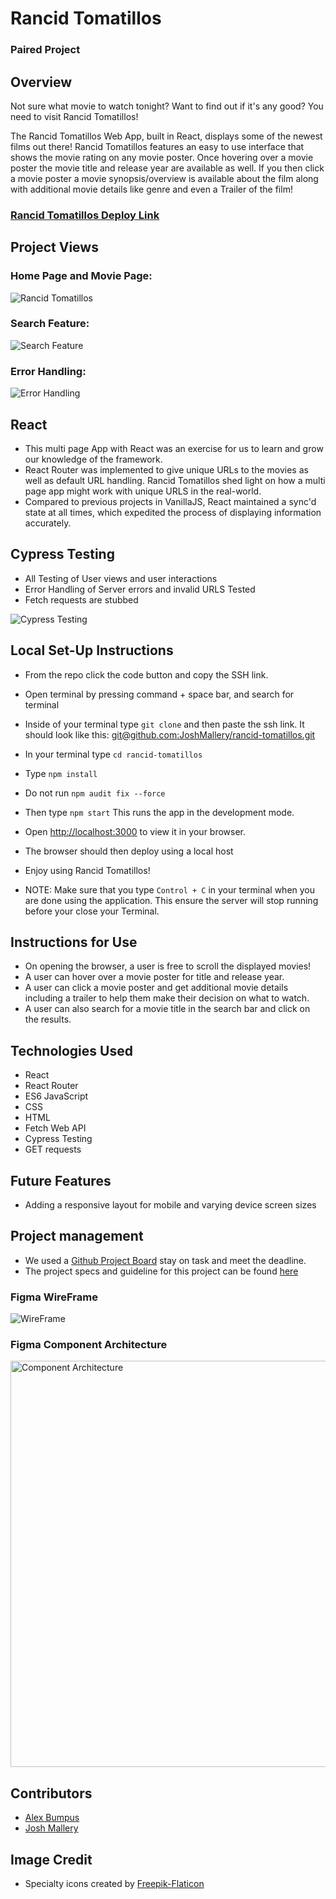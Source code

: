 
# Rancid Tomatillos

### Paired Project

## Overview

Not sure what movie to watch tonight? Want to find out if it's any good? You need to visit Rancid Tomatillos!

The Rancid Tomatillos Web App, built in React, displays some of the newest films out there! Rancid Tomatillos features an easy to use interface that shows the movie rating on any movie poster. Once hovering over a movie poster the movie title and release year are available as well. If you then click a movie poster a movie synopsis/overview is available about the film along with additional movie details like genre and even a Trailer of the film!

### [Rancid Tomatillos Deploy Link](https://joshmallery.github.io/rancid-tomatillos/)

## Project Views

### Home Page and Movie Page:
![Rancid Tomatillos](https://user-images.githubusercontent.com/3982238/169899057-16d84903-e0cb-4a3c-a8e0-31145701daaa.gif)

### Search Feature:
![Search Feature](https://user-images.githubusercontent.com/3982238/169898956-aceda13c-0c5f-4a9c-abef-b85ad8521cbe.gif)

### Error Handling:
![Error Handling](https://user-images.githubusercontent.com/3982238/169899014-003c0582-8871-48b5-8aa6-7e45e3deeed4.gif)

## React

- This multi page App with React was an exercise for us to learn and grow our knowledge of the framework.
- React Router was implemented to give unique URLs to the movies as well as default URL handling. Rancid Tomatillos shed light on how a multi page app might work with unique URLS in the real-world.
- Compared to previous projects in VanillaJS, React maintained a sync'd state at all times, which expedited the process of displaying information accurately.

## Cypress Testing

- All Testing of User views and user interactions
- Error Handling of Server errors and invalid URLS Tested
- Fetch requests are stubbed

![Cypress Testing](https://user-images.githubusercontent.com/3982238/169899087-0525d4a8-f9f7-4d86-ab7a-bac70edd99a8.gif)

## Local Set-Up Instructions

- From the repo click the code button and copy the SSH link.
- Open terminal by pressing command + space bar, and search for terminal
- Inside of your terminal type `git clone` and then paste the ssh link. It should look like this: [git@github.com:JoshMallery/rancid-tomatillos.git](git@github.com:JoshMallery/rancid-tomatillos.git)
- In your terminal type `cd rancid-tomatillos`
- Type `npm install`
- Do not run `npm audit fix --force`
- Then type `npm start` This runs the app in the development mode.
- Open [http://localhost:3000](http://localhost:3000) to view it in your browser.
- The browser should then deploy using a local host
- Enjoy using Rancid Tomatillos!

- NOTE: Make sure that you type `Control + C` in your terminal when you are done using the application. This ensure the server will stop running before your close your Terminal.

## Instructions for Use

- On opening the browser, a user is free to scroll the displayed movies!
- A user can hover over a movie poster for title and release year.
- A user can click a movie poster and get additional movie details including a trailer to help them make their decision on what to watch.
- A user can also search for a movie title in the search bar and click on the results.

## Technologies Used

- React
- React Router
- ES6 JavaScript
- CSS
- HTML
- Fetch Web API
- Cypress Testing
- GET requests

## Future Features

- Adding a responsive layout for mobile and varying device screen sizes

## Project management

- We used a [Github Project Board](https://github.com/Abumpus1/rancid-tomatillos/projects/1) stay on task and meet the deadline.
- The project specs and guideline for this project can be found [here](https://frontend.turing.edu/projects/module-3/rancid-tomatillos-v3.html)

### Figma WireFrame
![WireFrame](https://user-images.githubusercontent.com/3982238/169900629-0b2275e9-450b-4562-9b5f-e57899ac3bf6.png)

### Figma Component Architecture
<img src="https://user-images.githubusercontent.com/3982238/169900666-874b3332-0fd9-4155-a661-a86a226e6ae4.png" width="650" alt="Component Architecture">

## Contributors

- [Alex Bumpus](https://github.com/Abumpus1)
- [Josh Mallery](https://github.com/JoshMallery)

## Image Credit

- Specialty icons created by [Freepik-Flaticon](https://www.flaticon.com/authors/freepik)
